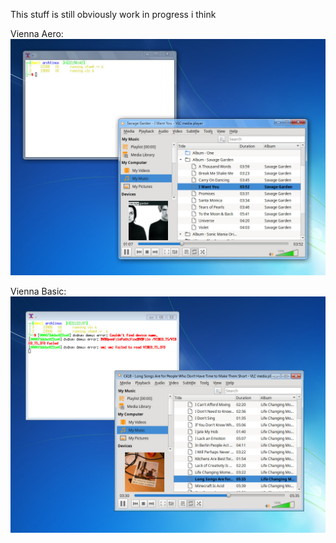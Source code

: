 This stuff is still obviously work in progress i think

Vienna Aero:
![Vienna-aero.jpg](Vienna-aero.jpg)

Vienna Basic:
![Vienna-basic.jpg](Vienna-basic.jpg)

